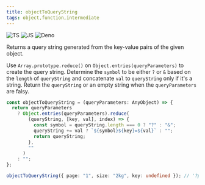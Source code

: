 ```yaml
---
title: objectToQueryString
tags: object,function,intermediate
---
```


![TS](https://img.shields.io/badge/supports-typescript-blue.svg?style=flat-square)
![JS](https://img.shields.io/badge/supports-javascript-yellow.svg?style=flat-square)
![Deno](https://img.shields.io/badge/supports-deno-green.svg?style=flat-square)

Returns a query string generated from the key-value pairs of the given object.

Use `Array.prototype.reduce()` on `Object.entries(queryParameters)` to create the query string.
Determine the `symbol` to be either `?` or `&` based on the `length` of `queryString` and concatenate `val` to `queryString` only if it's a string.
Return the `queryString` or an empty string when the `queryParameters` are falsy.

```ts title="typescript"
const objectToQueryString = (queryParameters: AnyObject) => {
  return queryParameters
    ? Object.entries(queryParameters).reduce(
        (queryString, [key, val], index) => {
          const symbol = queryString.length === 0 ? "?" : "&";
          queryString += val ? `${symbol}${key}=${val}` : "";
          return queryString;
        },
        ""
      )
    : "";
};
```

```ts title="typescript"
objectToQueryString({ page: "1", size: "2kg", key: undefined }); // '?page=1&size=2kg'
```
